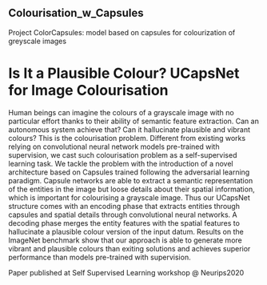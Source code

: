 ## Colourisation_w_Capsules
Project ColorCapsules: model based on capsules for colourization of greyscale images


# Is It a Plausible Colour? UCapsNet for Image Colourisation

Human beings can imagine the colours of a grayscale image with no particular effort thanks to their ability of semantic feature extraction. Can an autonomous system achieve that? Can it hallucinate plausible and vibrant colours?
This is the colourisation problem.
Different from existing works relying on convolutional neural network models pre-trained with supervision, we cast such colourisation problem as a self-supervised learning task.
We tackle the problem with the introduction of a novel architecture based on Capsules trained following the adversarial learning paradigm.
Capsule networks are able to extract a semantic representation of the entities in the image but loose details about their spatial information, which is important for colourising a grayscale image.
Thus our UCapsNet structure comes with an encoding phase that extracts entities through capsules and spatial details through convolutional neural networks.
A decoding phase merges the entity features with the spatial features to hallucinate a plausible colour version of the input datum.
Results on the ImageNet benchmark show that our approach is able to generate more vibrant and plausible colours than exiting solutions and achieves superior performance than models pre-trained with supervision.


Paper published at Self Supervised Learning workshop @ Neurips2020
